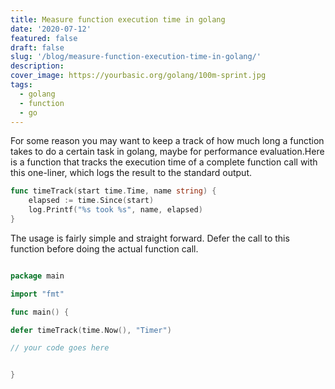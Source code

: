 ```yaml
---
title: Measure function execution time in golang
date: '2020-07-12'
featured: false
draft: false
slug: '/blog/measure-function-execution-time-in-golang/'
description:
cover_image: https://yourbasic.org/golang/100m-sprint.jpg
tags:
  - golang
  - function
  - go
---
```


For some reason you may want to keep a track of how much long a function takes to do a certain task in golang, maybe for performance evaluation.Here is a function that tracks the execution time of a complete function call with this one-liner, which logs the result to the standard output.

```go
func timeTrack(start time.Time, name string) {
	elapsed := time.Since(start)
	log.Printf("%s took %s", name, elapsed)
}

```

The usage is fairly simple and straight forward. Defer the call to this function before doing the actual function call.

```go

package main

import "fmt"

func main() {

defer timeTrack(time.Now(), "Timer")

// your code goes here


}

```
